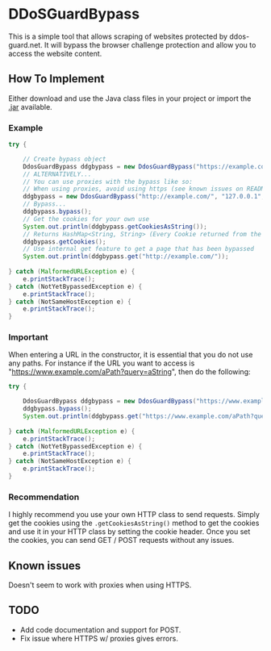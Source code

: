 # DDoSGuardBypass

This is a simple tool that allows scraping of websites protected by ddos-guard.net. It will bypass the browser challenge protection and allow you to access the website content.

## How To Implement

Either download and use the Java class files in your project or import the [.jar](https://github.com/RaghavJH/ddosguardbypass/blob/master/ddosguardbypass.jar) available.

### Example

```java
try {

    // Create bypass object
    DdosGuardBypass ddgbypass = new DdosGuardBypass("https://example.com/");
    // ALTERNATIVELY...
    // You can use proxies with the bypass like so:
    // When using proxies, avoid using https (see known issues on README)
    ddgbypass = new DdosGuardBypass("http://example.com/", "127.0.0.1", 8080);
    // Bypass...
    ddgbypass.bypass();
    // Get the cookies for your own use
    System.out.println(ddgbypass.getCookiesAsString());
    // Returns HashMap<String, String> (Every Cookie returned from the website)
    ddgbypass.getCookies();
    // Use internal get feature to get a page that has been bypassed
    System.out.println(ddgbypass.get("http://example.com/"));
    
} catch (MalformedURLException e) {
    e.printStackTrace();
} catch (NotYetBypassedException e) {
    e.printStackTrace();
} catch (NotSameHostException e) {
    e.printStackTrace();
}
```
### Important
When entering a URL in the constructor, it is essential that you do not use any paths. For instance if the URL you want to access is "https://www.example.com/aPath?query=aString", then do the following:

```java
try {

    DdosGuardBypass ddgbypass = new DdosGuardBypass("https://www.example.com/");
    ddgbypass.bypass();
    System.out.println(ddgbypass.get("https://www.example.com/aPath?query=aString"));
    
} catch (MalformedURLException e) {
    e.printStackTrace();
} catch (NotYetBypassedException e) {
    e.printStackTrace();
} catch (NotSameHostException e) {
    e.printStackTrace();
}
```
### Recommendation
I highly recommend you use your own HTTP class to send requests. Simply get the cookies using the ```.getCookiesAsString()``` method to get the cookies and use it in your HTTP class by setting the cookie header. Once you set the cookies, you can send GET / POST requests without any issues.

## Known issues
Doesn't seem to work with proxies when using HTTPS.

## TODO
- Add code documentation and support for POST.
- Fix issue where HTTPS w/ proxies gives errors.
